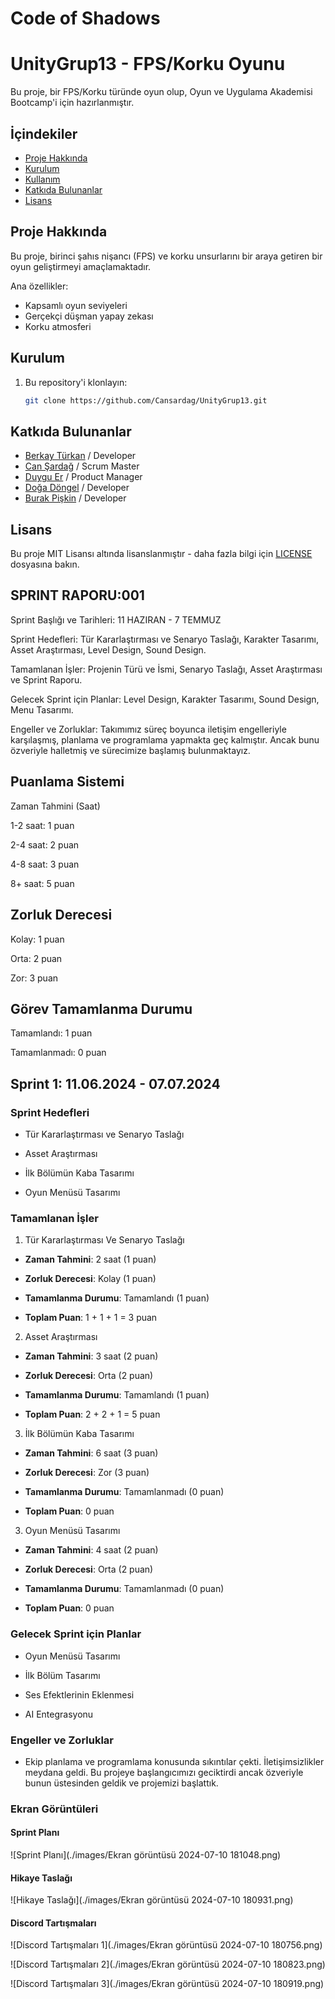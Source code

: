 # Code of Shadows

# UnityGrup13 - FPS/Korku Oyunu
Bu proje, bir FPS/Korku türünde oyun olup, Oyun ve Uygulama Akademisi Bootcamp'i için hazırlanmıştır.

## İçindekiler
- [Proje Hakkında](#proje-hakkında)
- [Kurulum](#kurulum)
- [Kullanım](#kullanım)
- [Katkıda Bulunanlar](#katkıda-bulunanlar)
- [Lisans](#lisans)


## Proje Hakkında
Bu proje, birinci şahıs nişancı (FPS) ve korku unsurlarını bir araya getiren bir oyun geliştirmeyi amaçlamaktadır. 

Ana özellikler:
- Kapsamlı oyun seviyeleri
- Gerçekçi düşman yapay zekası
- Korku atmosferi

## Kurulum
1. Bu repository'i klonlayın:
   ```bash
   git clone https://github.com/Cansardag/UnityGrup13.git


## Katkıda Bulunanlar
- [Berkay Türkan](https://github.com/berkaytrkn) / Developer
- [Can Şardağ](https://github.com/Cansardag) / Scrum Master
- [Duygu Er](https://github.com/Duyguru) / Product Manager
- [Doğa Döngel](https://github.com/dogadongel) / Developer
- [Burak Pişkin](https://github.com/reinhpash) / Developer



## Lisans
Bu proje MIT Lisansı altında lisanslanmıştır - daha fazla bilgi için [LICENSE](LICENSE) dosyasına bakın.



## SPRINT RAPORU:001

Sprint Başlığı ve Tarihleri: 11 HAZIRAN - 7 TEMMUZ

Sprint Hedefleri: Tür Kararlaştırması ve Senaryo Taslağı, Karakter Tasarımı, Asset Araştırması, Level Design, Sound Design.

Tamamlanan İşler: Projenin Türü ve İsmi, Senaryo Taslağı, Asset Araştırması ve Sprint Raporu.

Gelecek Sprint için Planlar: Level Design, Karakter Tasarımı, Sound Design, Menu Tasarımı.

Engeller ve Zorluklar: Takımımız süreç boyunca iletişim engelleriyle karşılaşmış, planlama ve programlama yapmakta geç kalmıştır. Ancak bunu özveriyle halletmiş ve sürecimize başlamış bulunmaktayız.

## Puanlama Sistemi

Zaman Tahmini (Saat)

1-2 saat: 1 puan

2-4 saat: 2 puan

4-8 saat: 3 puan

8+ saat: 5 puan

## Zorluk Derecesi

Kolay: 1 puan

Orta: 2 puan

Zor: 3 puan

## Görev Tamamlanma Durumu

Tamamlandı: 1 puan

Tamamlanmadı: 0 puan

## Sprint 1: 11.06.2024 - 07.07.2024

### Sprint Hedefleri
- Tür Kararlaştırması ve Senaryo Taslağı

- Asset Araştırması

- İlk Bölümün Kaba Tasarımı

- Oyun Menüsü Tasarımı

### Tamamlanan İşler

1. Tür Kararlaştırması Ve Senaryo Taslağı
   
- **Zaman Tahmini**: 2 saat (1 puan)
   
- **Zorluk Derecesi**: Kolay (1 puan)
   
- **Tamamlanma Durumu**: Tamamlandı (1 puan)
   
- **Toplam Puan**: 1 + 1 + 1 = 3 puan

2. Asset Araştırması
   
- **Zaman Tahmini**: 3 saat (2 puan)
   
- **Zorluk Derecesi**: Orta (2 puan)
   
- **Tamamlanma Durumu**: Tamamlandı (1 puan)
   
- **Toplam Puan**: 2 + 2 + 1 = 5 puan

3. İlk Bölümün Kaba Tasarımı
   
- **Zaman Tahmini**: 6 saat (3 puan)
   
- **Zorluk Derecesi**: Zor (3 puan)
   
- **Tamamlanma Durumu**: Tamamlanmadı (0 puan)
   
- **Toplam Puan**: 0 puan

3. Oyun Menüsü Tasarımı
   
- **Zaman Tahmini**: 4 saat (2 puan)
   
- **Zorluk Derecesi**: Orta (2 puan)
   
- **Tamamlanma Durumu**: Tamamlanmadı (0 puan)
   
- **Toplam Puan**: 0 puan

### Gelecek Sprint için Planlar

- Oyun Menüsü Tasarımı

- İlk Bölüm Tasarımı

- Ses Efektlerinin Eklenmesi

- AI Entegrasyonu

### Engeller ve Zorluklar

- Ekip planlama ve programlama konusunda sıkıntılar çekti. İletişimsizlikler meydana geldi. Bu projeye başlangıcımızı geciktirdi ancak özveriyle bunun üstesinden geldik ve projemizi başlattık.


### Ekran Görüntüleri

#### Sprint Planı

![Sprint Planı](./images/Ekran görüntüsü 2024-07-10 181048.png)

#### Hikaye Taslağı

![Hikaye Taslağı](./images/Ekran görüntüsü 2024-07-10 180931.png)


#### Discord Tartışmaları
![Discord Tartışmaları 1](./images/Ekran görüntüsü 2024-07-10 180756.png)

![Discord Tartışmaları 2](./images/Ekran görüntüsü 2024-07-10 180823.png)

![Discord Tartışmaları 3](./images/Ekran görüntüsü 2024-07-10 180919.png)

